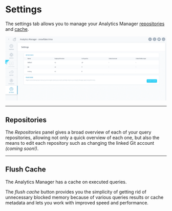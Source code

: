 # Settings

The settings tab allows you to manage your Analytics Manager [repositories](/en/product/am/settings?id=repositories) and [cache](/en/product/am/settings?id=flush-cache).

![settings1](picts/settings1.png)

---
## Repositories

The *Repositories* panel gives a broad overview of each of your query repositories, allowing not only a quick overview of each one, but also the means to edit each repository such as changing the linked Git account *(coming soon!)*.

---
## Flush Cache

The Analytics Manager has a cache on executed queries. 

The *flush cache* button provides you the simplicity of getting rid of unnecessary blocked memory because of various queries results or cache metadata and lets you work with improved speed and performance.

